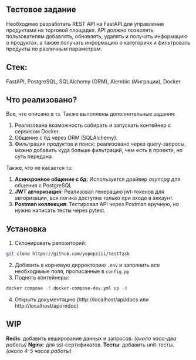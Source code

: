 ## Тестовое задание
Необходимо разработать REST API на FastAPI для управления продуктами на торговой площадке. API должно позволять пользователям добавлять, обновлять, удалять и получать информацию о продуктах, а также получать информацию о категориях и фильтровать продукты по различным параметрам.  

## Стек:
FastAPI, PostgreSQL, SQLAlchemy (ORM), Alembic (Миграции), Docker

## Что реализовано?
Все, что описано в тз. Также выполнены дополнительные задания:  
1. Реализована возможность собирать и запускать контейнер с сервисом Docker.
2. Общение с бд через ORM (SQLAlchemy).
3. Фильтрация продуктов и поиск: реализовано через query-запросы, можно добавить куда больше фильтраций, чем есть в проекте, но суть передана.   

Также, что не касается тз:  
1. **Асинхронное общение с бд:** Используется драйвер *asyncpg* для общения с PostgreSQL
2. **JWT авторизация:** Реализовал генерацию jwt-токенов для авторизации, вся логика доступна только при входе в аккаунт.
3. **Postman коллекция**: Тестировал API через Postman вручную, но нужно написать тесты через pytest.

## Установка
1. Склонировать репозиторий:
```bash
git clone https://github.com/yopepsiii/testTask
```
2. Добавить в корневую дирректорию `.env` и заполнить все необходимые поля, прописанные в `config.py`
3. Поднять контейнеры:
```bash
docker compose -f docker-compose-dev.yml up -d
```
4. Открыть документацию (http://localhost/api/docs или http://localhost/api/redoc)

## WIP
**Redis**: добавить кеширование данных и запросов. *(около часа-два работы)*
**Nginx**: для ssl-сертификатов.
**Тесты**: добавить unit-тесты. *(около 4-5 часов работы)*
